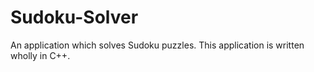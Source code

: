 # Sudoku-Solver
An application which solves Sudoku puzzles. This application is written wholly in C++.
